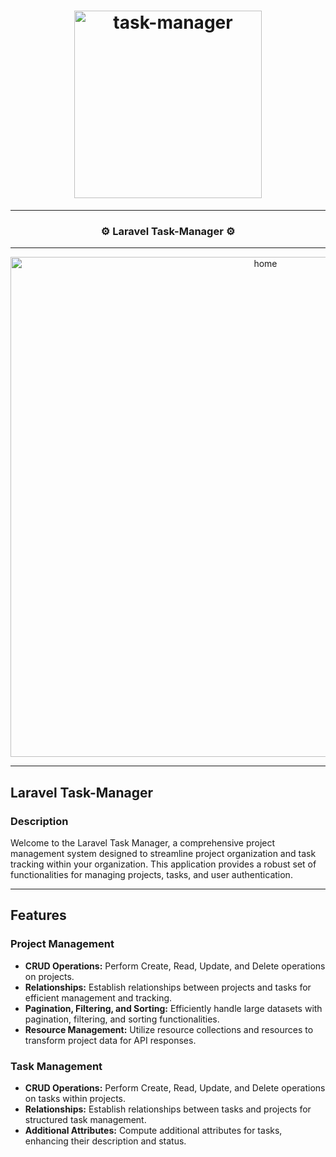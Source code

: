 <h1 align="center">
  <img
    width="300"
    alt="task-manager"
    src="https://live.staticflickr.com/65535/53536587878_9c224bccf2_m.jpg">
</h1>

---

<h3 align="center">
  <strong>
      ⚙️ Laravel Task-Manager ⚙️

  </strong>
</h3>

---

<p align="center">
  <img 
    width="800"
    alt="home"
    src="https://live.staticflickr.com/65535/53536595268_fb8fe151c9.jpg"/>
</p>

---

## Laravel Task-Manager
### Description

Welcome to the Laravel Task Manager, a comprehensive project management system designed to streamline project organization and task tracking within your organization. This application provides a robust set of functionalities for managing projects, tasks, and user authentication.

---

## Features

### Project Management

- **CRUD Operations:** Perform Create, Read, Update, and Delete operations on projects.
- **Relationships:** Establish relationships between projects and tasks for efficient management and tracking.
- **Pagination, Filtering, and Sorting:** Efficiently handle large datasets with pagination, filtering, and sorting functionalities.
- **Resource Management:** Utilize resource collections and resources to transform project data for API responses.

### Task Management

- **CRUD Operations:** Perform Create, Read, Update, and Delete operations on tasks within projects.
- **Relationships:** Establish relationships between tasks and projects for structured task management.
- **Additional Attributes:** Compute additional attributes for tasks, enhancing their description and status.
